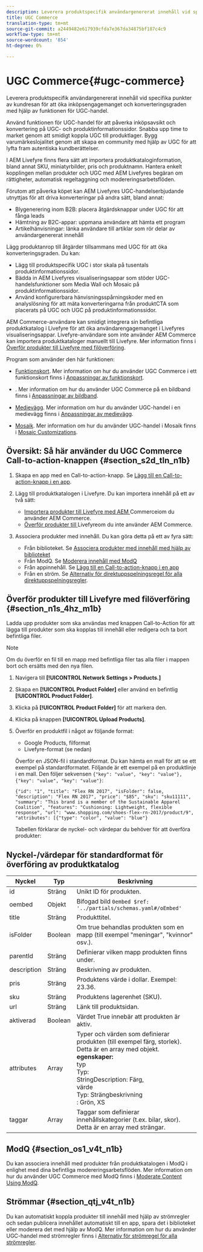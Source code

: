 ```yaml
---
description: Leverera produktspecifik användargenererat innehåll vid specifika punkter av kundresan för att öka inköpsengagemanget och konverteringsgraden med hjälp av funktionen för UGC-handel.
title: UGC Commerce
translation-type: tm+mt
source-git-commit: a2449482e617939cfda7e367da34875bf187c4c9
workflow-type: tm+mt
source-wordcount: '854'
ht-degree: 0%

---
```



# UGC Commerce{#ugc-commerce}

Leverera produktspecifik användargenererat innehåll vid specifika punkter av kundresan för att öka inköpsengagemanget och konverteringsgraden med hjälp av funktionen för UGC-handel.

Använd funktionen för UGC-handel för att påverka inköpsavsikt och konvertering på UGC- och produktinformationssidor. Snabba upp time to market genom att smidigt koppla UGC till produktlager. Bygg varumärkeslojalitet genom att skapa en community med hjälp av UGC för att lyfta fram autentiska kundberättelser.

I AEM Livefyre finns flera sätt att importera produktkataloginformation, bland annat SKU, miniatyrbilder, pris och produktnamn. Hantera enkelt kopplingen mellan produkter och UGC med AEM Livefyres begäran om rättigheter, automatisk regeltaggning och modereringsarbetsflöden.

Förutom att påverka köpet kan AEM Livefyres UGC-handelserbjudande utnyttjas för att driva konverteringar på andra sätt, bland annat:

* Blygenerering inom B2B: placera åtgärdsknappar under UGC för att fånga leads
* Hämtning av B2C-appar: uppmana användare att hämta ett program
* Artikelhänvisningar: länka användare till artiklar som rör delar av användargenererat innehåll

Lägg produktanrop till åtgärder tillsammans med UGC för att öka konverteringsgraden. Du kan:

* Lägg till produktspecifik UGC i stor skala på tusentals produktinformationssidor.
* Bädda in AEM Livefyres visualiseringsappar som stöder UGC-handelsfunktioner som Media Wall och Mosaic på produktinformationssidor.
* Använd konfigurerbara hänvisningsspårningskoder med en analyslösning för att mäta konverteringarna från produktCTA som placerats på UGC och UGC på produktinformationssidor.

AEM Commerce-användare kan smidigt integrera sin befintliga produktkatalog i Livefyre för att öka användarengagemanget i Livefyres visualiseringsappar. Livefyre-användare som inte använder AEM Commerce kan importera produktkataloger manuellt till Livefyre. Mer information finns i [Överför produkter till Livefyre med filöverföring](/help/using/c-features-livefyre/c-ugc-commerce.md).

Program som använder den här funktionen:

* [Funktionskort](../c-about-apps/c-feature-card-app/c-feature-card-app.md#c_feature_card_app). Mer information om hur du använder UGC Commerce i ett funktionskort finns i [Anpassningar av funktionskort](../c-about-apps/c-feature-card-app/c-feature-card-app.md#section_uds_gzm_5y).

* [](../c-about-apps/c-filmstrip-app/c-filmstrip-app.md#concept_jpc_n2j_jbb). Mer information om hur du använder UGC Commerce på en bildband finns i [Anpassningar av bildband](../c-about-apps/c-filmstrip-app/c-filmstrip-customizations.md#c_filmstrip_customizations).

* [Medievägg](../c-about-apps/c-media-wall-app/c-media-wall-app.md#c_media_wall_app). Mer information om hur du använder UGC-handel i en medievägg finns i [Anpassningar av medievägg](../c-about-apps/c-media-wall-app/r-media-wall-customizations.md#r_media_wall_customizations).

* [Mosaik](../c-about-apps/c-mosaic-app/c-mosaic-app.md#c_mosaic_app). Mer information om hur du använder UGC-handel i Mosaik finns i [Mosaic Customizations](../c-about-apps/c-mosaic-app/c-mosaic-customizations.md#c_mosaic_customizations).

## Översikt: Så här använder du UGC Commerce Call-to-action-knappen {#section_s2d_tln_n1b}

1. Skapa en app med en Call-to-action-knapp. Se [Lägg till en Call-to-action-knapp i en app](/help/using/c-features-livefyre/c-call-to-action-button.md#task_36190DD1C8204C7793CB7EEA379C2155).
1. Lägg till produktkatalogen i Livefyre. Du kan importera innehåll på ett av två sätt:

   * [Importera produkter till Livefyre med AEM ](https://helpx.adobe.com/experience-manager/6-4/sites/administering/using/livefyre.html) Commerceiom du använder AEM Commerce.
   * [Överför produkter till ](/help/using/c-features-livefyre/c-ugc-commerce.md) Livefyreom du inte använder AEM Commerce.

1. Associera produkter med innehåll. Du kan göra detta på ett av fyra sätt:

   * Från biblioteket. Se [Associera produkter med innehåll med hjälp av biblioteket](../c-library/t-associate-products-with-content-using-the-library.md#t_associate_products_with_content_using_the_library)
   * Från ModQ. Se [Moderera innehåll med ModQ](/help/using/c-features-livefyre/c-about-moderation/c-modq.md)
   * Från appinnehåll. Se [Lägg till en Call-to-action-knapp i en app](/help/using/c-features-livefyre/c-call-to-action-button.md)
   * Från en ström. Se [Alternativ för direktuppspelningsregel för alla direktuppspelningsregler](../c-streams/c-stream-rule-options-for-all-stream-rules.md#c_stream_rule_options_for_all_stream_rules).

## Överför produkter till Livefyre med filöverföring {#section_n1s_4hz_m1b}

Ladda upp produkter som ska användas med knappen Call-to-Action för att lägga till produkter som ska kopplas till innehåll eller redigera och ta bort befintliga filer.

>[!NOTE]
>
>Om du överför en fil till en mapp med befintliga filer tas alla filer i mappen bort och ersätts med den nya filen.

1. Navigera till **[!UICONTROL Network Settings > Products.]**
1. Skapa en **[!UICONTROL Product Folder]** eller använd en befintlig **[!UICONTROL Product Folder]**.

1. Klicka på **[!UICONTROL Product Folder]** för att markera den.
1. Klicka på knappen **[!UICONTROL Upload Products]**.
1. Överför en produktfil i något av följande format:

   * Google Products, filformat
   * Livefyre-format (se nedan)

   Överför en JSON-fil i standardformat. Du kan hämta en mall för att se ett exempel på standardformatet. Följande är ett exempel på en produktlinje i en mall. Den följer sekvensen `{"key": "value", "key": "value"}, {"key": "value", "key": "value"}`:

   ```
   {"id": "1", "title": "Flex RN 2017", "isFolder": false, "description": "Flex RN 2017", "price": "$85", "sku": "sku11111", "summary": "This brand is a member of the Sustainable Apparel Coalition", "features": "Cushioning: Lightweight, flexible response", "url": "www.shopping.com/shoes-flex-rn-2017/product/9", "attributes": [{"type": "color", "value": "blue"}
   ```

   Tabellen förklarar de nyckel- och värdepar du behöver för att överföra produkter:

## Nyckel-/värdepar för standardformat för överföring av produktkatalog

| Nyckel | Typ | Beskrivning |
|--- |--- |--- |
| id | Sträng | Unikt ID för produkten. |
| oembed | Objekt | Bifogad bild `0embed $ref: '../partials/schemas.yaml#/oEmbed'` |
| title | Sträng | Produkttitel. |
| isFolder | Boolean | Om true behandlas produkten som en mapp (till exempel &quot;meningar&quot;, &quot;kvinnor&quot; osv.). |
| parentId | Sträng | Definierar vilken mapp produkten finns under. |
| description | Sträng | Beskrivning av produkten. |
| pris | Sträng | Produktens värde i dollar. Exempel: 23.36. |
| sku | Sträng | Produktens lagerenhet (SKU). |
| url | Sträng | Länk till produktsidan. |
| aktiverad | Boolean | Värdet True innebär att produkten är aktiv. |
| attributes | Array | Typer och värden som definierar produkten (till exempel färg, storlek). Detta är en array med objekt.</br>**egenskaper:** </br>typ  </br>Typ: </br>StringDescription: Färg,  </br>värde  </br>Typ: Strängbeskrivning  </br>: Grön, XS |
| taggar | Array | Taggar som definierar innehållskategorier (t.ex. bilar, skor). Detta är en array med strängar. |

## ModQ {#section_os1_v4t_n1b}

Du kan associera innehåll med produkter från produktkatalogen i ModQ i enlighet med dina befintliga modereringsarbetsflöden. Mer information om hur du använder UGC Commerce med ModQ finns i [Moderate Content Using ModQ](/help/using/c-features-livefyre/c-about-moderation/c-moderate-content-using-app-content.md).

## Strömmar {#section_qtj_v4t_n1b}

Du kan automatiskt koppla produkter till innehåll med hjälp av strömregler och sedan publicera innehållet automatiskt till en app, spara det i biblioteket eller moderera det med hjälp av ModQ. Mer information om hur du använder UGC-handel med strömregler finns i [Alternativ för strömregel för alla strömregler](../c-streams/c-stream-rule-options-for-all-stream-rules.md#c_stream_rule_options_for_all_stream_rules).
